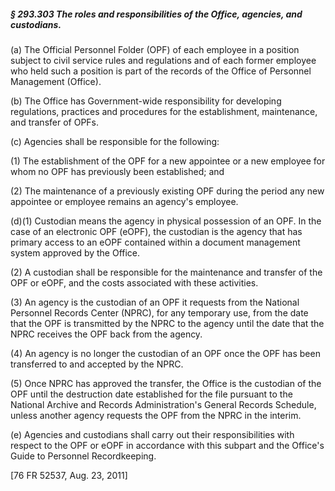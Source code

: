 ##### § 293.303 The roles and responsibilities of the Office, agencies, and custodians. #####

(a) The Official Personnel Folder (OPF) of each employee in a position subject to civil service rules and regulations and of each former employee who held such a position is part of the records of the Office of Personnel Management (Office).

(b) The Office has Government-wide responsibility for developing regulations, practices and procedures for the establishment, maintenance, and transfer of OPFs.

(c) Agencies shall be responsible for the following:

(1) The establishment of the OPF for a new appointee or a new employee for whom no OPF has previously been established; and

(2) The maintenance of a previously existing OPF during the period any new appointee or employee remains an agency's employee.

(d)(1) Custodian means the agency in physical possession of an OPF. In the case of an electronic OPF (eOPF), the custodian is the agency that has primary access to an eOPF contained within a document management system approved by the Office.

(2) A custodian shall be responsible for the maintenance and transfer of the OPF or eOPF, and the costs associated with these activities.

(3) An agency is the custodian of an OPF it requests from the National Personnel Records Center (NPRC), for any temporary use, from the date that the OPF is transmitted by the NPRC to the agency until the date that the NPRC receives the OPF back from the agency.

(4) An agency is no longer the custodian of an OPF once the OPF has been transferred to and accepted by the NPRC.

(5) Once NPRC has approved the transfer, the Office is the custodian of the OPF until the destruction date established for the file pursuant to the National Archive and Records Administration's General Records Schedule, unless another agency requests the OPF from the NPRC in the interim.

(e) Agencies and custodians shall carry out their responsibilities with respect to the OPF or eOPF in accordance with this subpart and the Office's Guide to Personnel Recordkeeping.

[76 FR 52537, Aug. 23, 2011]